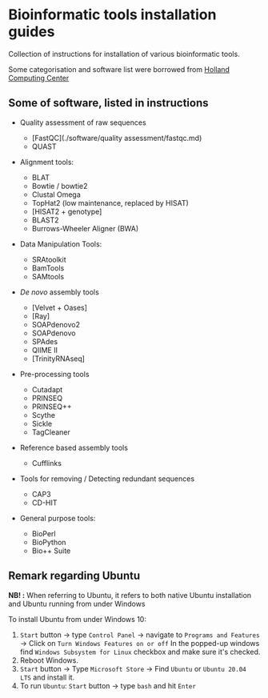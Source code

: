 # Bioinformatic tools installation guides
Collection of instructions for installation of various bioinformatic tools.

Some categorisation and software list were borrowed from [Holland Computing Center](https://hcc.unl.edu/docs/applications/app_specific/bioinformatics_tools/)

## Some of software, listed in instructions

- Quality assessment of raw sequences
  - [FastQC](./software/quality assessment/fastqc.md)
  - QUAST

- Alignment tools:
  - BLAT
  - Bowtie / bowtie2
  - Clustal Omega
  - TopHat2 (low maintenance, replaced by HISAT)
  - [HISAT2 + genotype]
  - BLAST2
  - Burrows-Wheeler Aligner (BWA)

- Data Manipulation Tools:
  - SRAtoolkit
  - BamTools
  - SAMtools
- *De novo* assembly tools
  - [Velvet + Oases]
  - [Ray]
  - SOAPdenovo2
  - SOAPdenovo
  - SPAdes
  - QIIME II
  - [TrinityRNAseq]

- Pre-processing tools
  - Cutadapt
  - PRINSEQ
  - PRINSEQ++
  - Scythe
  - Sickle
  - TagCleaner

- Reference based assembly tools
  - Cufflinks

- Tools for removing / Detecting redundant sequences
  - CAP3
  - CD-HIT

- General purpose tools:
  - BioPerl
  - BioPython
  - Bio++ Suite

## Remark regarding Ubuntu
**NB! :** When referring to Ubuntu, it refers to both native Ubuntu installation and Ubuntu running from under Windows

To install Ubuntu from under Windows 10:
1. `Start` button -> type `Control Panel` -> navigate to `Programs and Features` -> Click on `Turn Windows Features on or off`
In the popped-up windows find `Windows Subsystem for Linux` checkbox and make sure it's checked.
2. Reboot Windows.
3. `Start` button -> Type `Microsoft Store` -> Find `Ubuntu` or `Ubuntu 20.04 LTS` and install it.
4. To run `Ubuntu`: `Start` button -> type `bash` and hit `Enter`
